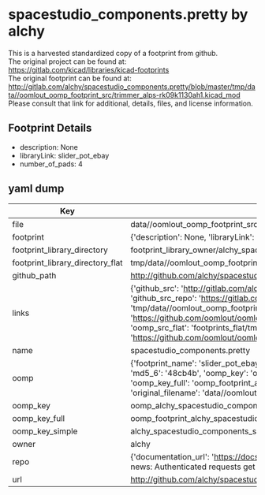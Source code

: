 # spacestudio_components.pretty by alchy  
This is a harvested standardized copy of a footprint from github.  
The original project can be found at:  
https://gitlab.com/kicad/libraries/kicad-footprints  
The original footprint can be found at:
http://gitlab.com/alchy/spacestudio_components.pretty/blob/master/tmp/data//oomlout_oomp_footprint_src/trimmer_alps-rk09k1130ah1.kicad_mod
Please consult that link for additional, details, files, and license information.  
## Footprint Details
* description: None  
* libraryLink: slider_pot_ebay  
* number_of_pads: 4  
## yaml dump  
| Key | Value |  
| --- | --- |  
| file | data//oomlout_oomp_footprint_src/spacestudio_components.pretty/slider_pot_ebay.kicad_mod |  
| footprint | {'description': None, 'libraryLink': 'slider_pot_ebay', 'number_of_pads': 4} |  
| footprint_library_directory | footprint_library_owner/alchy_spacestudio_components.pretty |  
| footprint_library_directory_flat | tmp/data//oomlout_oomp_footprint_src/footprints_flat/alchy_spacestudio_components_slider_pot_ebay/working |  
| github_path | http://github.com/alchy/spacestudio_components.pretty/blob/master/tmp/data//oomlout_oomp_footprint_src/slider_pot_ebay.kicad_mod |  
| links | {'github_src': 'http://gitlab.com/alchy/spacestudio_components.pretty/blob/master/tmp/data//oomlout_oomp_footprint_src/trimmer_alps-rk09k1130ah1.kicad_mod', 'github_src_repo': 'https://gitlab.com/kicad/libraries/kicad-footprints', 'oomp_bot': 'tmp/data//oomlout_oomp_footprint_src/footprints/alchy_spacestudio_components_slider_pot_ebay/working', 'oomp_bot_github': 'https://github.com/oomlout/oomlout_oomp_footprint_bot/tree/main/tmp/data//oomlout_oomp_footprint_src/footprints/alchy_spacestudio_components_slider_pot_ebay/working', 'oomp_src_flat': 'footprints_flat/tmp/data//oomlout_oomp_footprint_src/footprints_flat/alchy_spacestudio_components_slider_pot_ebay/working', 'oomp_src_flat_github': 'https://github.com/oomlout/oomlout_oomp_footprint_src/tree/main/tmp/data//oomlout_oomp_footprint_src/footprints_flat/alchy_spacestudio_components_slider_pot_ebay/working'} |  
| name | spacestudio_components.pretty |  
| oomp | {'footprint_name': 'slider_pot_ebay', 'library_name': 'spacestudio_components', 'md5': '48cb4b6a84a27d553deeec720a04f644', 'md5_10': '48cb4b6a84', 'md5_5': '48cb4', 'md5_6': '48cb4b', 'oomp_key': 'oomp_alchy_spacestudio_components_slider_pot_ebay', 'oomp_key_extra': 'oomp_footprint_alchy_spacestudio_components_slider_pot_ebay', 'oomp_key_full': 'oomp_footprint_alchy_spacestudio_components_slider_pot_ebay_48cb4b', 'oomp_key_simple': 'alchy_spacestudio_components_slider_pot_ebay', 'original_filename': 'data//oomlout_oomp_footprint_src/spacestudio_components.pretty/slider_pot_ebay.kicad_mod', 'owner_name': 'alchy'} |  
| oomp_key | oomp_alchy_spacestudio_components_slider_pot_ebay |  
| oomp_key_full | oomp_footprint_alchy_spacestudio_components_slider_pot_ebay |  
| oomp_key_simple | alchy_spacestudio_components_slider_pot_ebay |  
| owner | alchy |  
| repo | {'documentation_url': 'https://docs.github.com/rest/overview/resources-in-the-rest-api#rate-limiting', 'message': "API rate limit exceeded for 84.66.142.224. (But here's the good news: Authenticated requests get a higher rate limit. Check out the documentation for more details.)"} |  
| url | http://github.com/alchy/spacestudio_components.pretty |  

